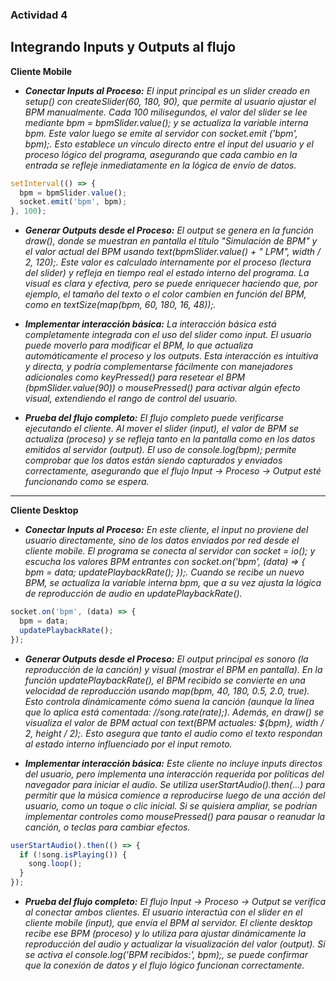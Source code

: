 ### Actividad 4

## Integrando Inputs y Outputs al flujo

**Cliente Mobile**

- ***Conectar Inputs al Proceso:*** *El input principal es un slider creado en setup() con createSlider(60, 180, 90), que permite al usuario ajustar el BPM manualmente.
Cada 100 milisegundos, el valor del slider se lee mediante bpm = bpmSlider.value(); y se actualiza la variable interna bpm. Este valor luego se emite al servidor con socket.emit
('bpm', bpm);. Esto establece un vínculo directo entre el input del usuario y el proceso lógico del programa, asegurando que cada cambio en la entrada se refleje inmediatamente
en la lógica de envío de datos.*

```js
setInterval(() => {
  bpm = bpmSlider.value();
  socket.emit('bpm', bpm);
}, 100);
```

- ***Generar Outputs desde el Proceso:*** *El output se genera en la función draw(), donde se muestran en pantalla el título "Simulación de BPM" y el valor actual del BPM usando text(bpmSlider.value() + " LPM", width / 2, 120);. Este valor es calculado internamente por el proceso (lectura del slider) y refleja en tiempo real el estado interno del programa. La visual es clara y efectiva, pero se puede enriquecer haciendo que, por ejemplo, el tamaño del texto o el color cambien en función del BPM, como en textSize(map(bpm, 60, 180, 16, 48));.*

- ***Implementar interacción básica:*** *La interacción básica está completamente integrada con el uso del slider como input. El usuario puede moverlo para modificar el BPM, lo que actualiza automáticamente el proceso y los outputs. Esta interacción es intuitiva y directa, y podría complementarse fácilmente con manejadores adicionales como keyPressed() para resetear el BPM (bpmSlider.value(90)) o mousePressed() para activar algún efecto visual, extendiendo el rango de control del usuario.*

- ***Prueba del flujo completo:*** *El flujo completo puede verificarse ejecutando el cliente. Al mover el slider (input), el valor de BPM se actualiza (proceso) y se refleja tanto en la pantalla como en los datos emitidos al servidor (output). El uso de console.log(bpm); permite comprobar que los datos están siendo capturados y enviados correctamente, asegurando que el flujo Input → Proceso → Output esté funcionando como se espera.*

__________________________________________________________________________________________________________________________________________

**Cliente Desktop**

- ***Conectar Inputs al Proceso:*** *En este cliente, el input no proviene del usuario directamente, sino de los datos enviados por red desde el cliente mobile. El programa se conecta al servidor con socket = io(); y escucha los valores BPM entrantes con socket.on('bpm', (data) => { bpm = data; updatePlaybackRate(); });. Cuando se recibe un nuevo BPM, se actualiza la variable interna bpm, que a su vez ajusta la lógica de reproducción de audio en updatePlaybackRate().*

```js
socket.on('bpm', (data) => {
  bpm = data;
  updatePlaybackRate();
});
```

- ***Generar Outputs desde el Proceso:*** *El output principal es sonoro (la reproducción de la canción) y visual (mostrar el BPM en pantalla). En la función updatePlaybackRate(), el BPM recibido se convierte en una velocidad de reproducción usando map(bpm, 40, 180, 0.5, 2.0, true). Esto controla dinámicamente cómo suena la canción (aunque la línea que lo aplica está comentada: //song.rate(rate);). Además, en draw() se visualiza el valor de BPM actual con text(BPM actuales: ${bpm}, width / 2, height / 2);. Esto asegura que tanto el audio como el texto respondan al estado interno influenciado por el input remoto.*

- ***Implementar interacción básica:*** *Este cliente no incluye inputs directos del usuario, pero implementa una interacción requerida por políticas del navegador para iniciar el audio. Se utiliza userStartAudio().then(...) para permitir que la música comience a reproducirse luego de una acción del usuario, como un toque o clic inicial. Si se quisiera ampliar, se podrían implementar controles como mousePressed() para pausar o reanudar la canción, o teclas para cambiar efectos.*

```js
userStartAudio().then(() => {
  if (!song.isPlaying()) {
    song.loop();
  }
});
```

- ***Prueba del flujo completo:*** *El flujo Input → Proceso → Output se verifica al conectar ambos clientes. El usuario interactúa con el slider en el cliente mobile (input), que envía el BPM al servidor. El cliente desktop recibe ese BPM (proceso) y lo utiliza para ajustar dinámicamente la reproducción del audio y actualizar la visualización del valor (output). Si se activa el console.log('BPM recibidos:', bpm);, se puede confirmar que la conexión de datos y el flujo lógico funcionan correctamente.*













